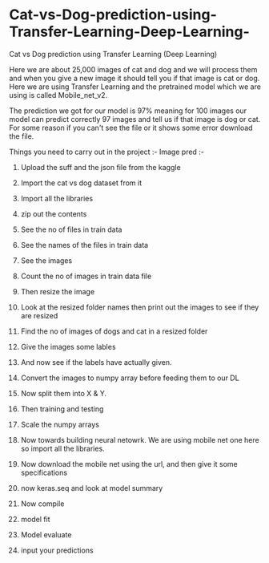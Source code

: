 # Cat-vs-Dog-prediction-using-Transfer-Learning-Deep-Learning-
Cat vs Dog prediction using Transfer Learning (Deep Learning)

Here we are about 25,000 images of cat and dog and we will process them and when you give a new image it should tell you if that image is cat or dog. 
Here we are using Transfer Learning and the pretrained model which we are using is called Mobile_net_v2. 

The prediction we got for our model is 97% meaning for 100 images our model can predict correctly 97 images and tell us if that image is dog or cat. 
For some reason if you can't see the file or it shows some error download the file. 

Things you need to carry out in the project :- 
Image pred :-

1) Upload the suff and the json file from the kaggle 

2) Import the cat vs dog dataset from it 

3) Import all the libraries 

4) zip out the contents 

5) See the no of files in train data 

6) See the names of the files in train data 

7) See the images 

8) Count the no of images in train data file 

9) Then resize the image 

10) Look at the resized folder names then print out the images to see if they are resized 

11) Find the no of images of dogs and cat in a resized folder 

12) Give the images some lables 

13) And now see if the labels have actually given. 

14) Convert the images to numpy array before feeding them to our DL  

15)  Now split them into X & Y.

16) Then training and testing 

17) Scale the numpy arrays 

18) Now towards building neural netowrk. We are using mobile net one here so import all the libraries. 

19) Now download the mobile net using the url, and then give it some specifications 

20) now keras.seq and look at model summary

21) Now compile 

22) model fit 

23) Model evaluate

24) input your predictions
